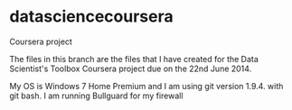 datasciencecoursera
===================

Coursera project

The files in this branch are the files that I have created for the Data Scientist's Toolbox Coursera project due on the 22nd June 2014.

My OS is Windows 7 Home Premium and I am using git version 1.9.4. with git bash.  I am running Bullguard for my firewall
